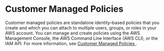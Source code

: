 # Customer Managed Policies<a name="authen-custmanagedpolicies"></a>

Customer managed policies are standalone identity–based policies that you create and which you can attach to multiple users, groups, or roles in your AWS account\. You can manage and create policies using the AWS Management Console, the AWS Command Line Interface \(AWS CLI\), or the IAM API\. For more information, see [ Customer Managed Policies ](https://docs.aws.amazon.com/IAM/latest/UserGuide/access_policies_managed-vs-inline.html#customer-managed-policies)\. 